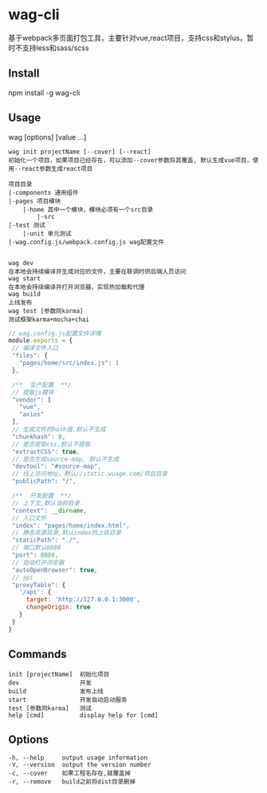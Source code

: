 # wag-cli
基于webpack多页面打包工具，主要针对vue,react项目，支持css和stylus，暂时不支持less和sass/scss

## Install

npm install -g wag-cli

## Usage
wag [options] [value ...]

```
wag init projectName [--cover] [--react]
初始化一个项目，如果项目已经存在，可以添加--cover参数将其覆盖, 默认生成vue项目，使用--react参数生成react项目

项目目录
|-components 通用组件
|-pages 项目模块
    |-home 其中一个模块，模块必须有一个src目录
        |-src
|-test 测试
    |-unit 单元测试
|-wag.config.js/webpack.config.js wag配置文件


wag dev
在本地会持续编译并生成对应的文件，主要在联调时供后端人员访问
wag start
在本地会持续编译并打开浏览器，实现热加载和代理
wag build
上线发布
wag test [参数同karma]
测试框架karma+mocha+chai
```

```javascript
// wag.config.js配置文件详情
module.exports = {
 // 编译文件入口
 "files": {
   "pages/home/src/index.js": 1
 },

 /**  生产配置  **/
 // 提取js模块
 "vendor": [
   "vue",
   "axios"
 ],
 // 生成文件的hash值,默认不生成
 "chunkhash": 8,
 // 是否提取css,默认不提取
 "extractCSS": true,
 // 是否生成source-map, 默认不生成
 "devtool": "#source-map",
 // 线上访问地址，默认//static.wuage.com/项目目录
 "publicPath": "/",

 /**  开发配置  **/
 // 上下文,默认当前目录
 "context": __dirname,
 // 入口文件
 "index": "pages/home/index.html",
 // 静态资源目录,默认index的上级目录
 "staticPath": "./",
 // 端口默认8080
 "port": 8080,
 // 自动打开浏览器
 "autoOpenBrowser": true,
 // api
 "proxyTable": {
   '/api': {
     target: 'http://127.0.0.1:3000',
     changeOrigin: true
   }
 }
} 
```


## Commands

    init [projectName]  初始化项目
    dev                 开发
    build               发布上线
    start               开发自动启动服务
    test [参数同karma]   测试
    help [cmd]          display help for [cmd]

## Options

    -h, --help     output usage information
    -V, --version  output the version number
    -c, --cover    如果工程名存在,就覆盖掉
    -r, --remove   build之前将dist目录删掉

